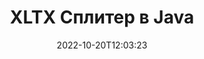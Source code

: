 ---
############################# Static ############################
layout: "auto-gen-merger"
date: 2022-10-20T12:03:23
draft: false
otherformats: pps ppsx ppt pptx rtf tex vdx vsdm vsdx vssm vssx vstm vstx vsx vtx xlam

############################# Head ############################
head_title: "Разделете XLTX на няколко файла в Java"
head_description: "Разделете един файл XLTX на няколко файла въз основа на номера на страници, интервали между страници, четни или нечетни страници, като използвате API за сливане на документи."

############################# Header ############################
title: "XLTX Сплитер в Java"
description: "Разделете XLTX с няколко реда код на Java."
bg_image: "https://cms.admin.containerize.com/templates/aspose/App_Themes/V3/images/bg/header1.png"
bg_overlay: false
button:
    enable: true
    icon: "fas fa-arrow-down"
    label: "Изтеглете безплатна пробна версия"
    link: "https://downloads.groupdocs.com/merger/java"

############################# SubMenu ############################
submenu:
    enable: true

    left:
        img_alt: "GroupDocs.Merger for Java"
        image: "https://cms.admin.containerize.com/templates/groupdocs/images/product-logos/90x90-noborder/groupdocs-merger-java.png"
        product: "GroupDocs.Merger"
        platform: "Java"

    middle:
        button:

            # button loop
            - link: "https://apireference.groupdocs.com/merger/java"
              text: "Справка за API"

            # button loop
            - link: "https://github.com/groupdocs-merger"
              text: "Примери за кодове"

            # button loop
            - link: "https://products.groupdocs.app/merger/family"
              text: "Демонстрации на живо"

            # button loop
            - link: "https://purchase.groupdocs.com/pricing/merger/java"
              text: "Ценообразуване"

    right:
        link_download: "https://downloads.groupdocs.com/merger"
        link_learn: "https://docs.groupdocs.com/merger/java"
        link_buy: "https://purchase.groupdocs.com"

############################# About ############################
about:
    enable: true
    title: "Относно API на GroupDocs.Merger for Java"
    content: |
        Библиотеката [GroupDocs.Merger for Java](/bg/merger/java/) предлага просто решение за безопасно обединяване и разделяне между широк набор от формати на документи, включително PDF, Microsoft Office (Word, Excel, PowerPoint, OneNote), OpenDocument, HTML, изображения и много други в приложенията на Java. Като добавите само няколко реда от кода, изпълнете няколко операции с документи, като преместване, премахване, завъртане, размяна, извличане или промяна на ориентацията на страниците в документите. API за обединяване на документи също поддържа визуализация на страниците на документи като изображение за анализиране на структурата на документа, форматирането и съдържанието на страницата.
        
        GroupDocs.Merger API е правилният избор за корпоративни решения, които се нуждаят от функции за разделяне на файлове. Тези API се поддържат добре от всички основни операционни системи и платформи, включително J2SE 7.0 (1.7), J2SE 8.0 (1.8), Java 10.

############################# Steps ############################
steps:
    enable: true
    title_left: "Разделете XLTX файл по страници в Java"
    content_left: |
        [GroupDocs.Merger for Java](/bg/merger/java/) улеснява разработчиците на Java да разделят един файл XLTX на множество получени файлове чрез прилагане на няколко лесни стъпки.
        
        * Инициализирайте **SplitOptions** с формат на пътя на изходните файлове.
        * Създайте нов екземпляр на **Merger** и подайте пътя на изходния документ като параметър на конструктора.
        * Извикайте **split** и подайте обект **SplitOptions**, за да запазите получените документи.

    title_right: "Системни изисквания"
    content_right: |
        API на GroupDocs.Merger for Java се поддържат на всички основни платформи и операционни системи. Преди да изпълните кода по-долу, моля, уверете се, че имате следните предпоставки, инсталирани на вашата система.

        * Операционни системи: Microsoft Windows, Linux, MacOS
        * Среди за разработка: NetBeans, IntelliJ IDEA, Eclipse
        * Рамки: J2SE 7.0 (1.7), J2SE 8.0 (1.8), Java 10
        * Изтеглете най-новата версия на GroupDocs.Merger for Java от [Maven](https://repository.groupdocs.com/webapp/#/artifacts/browse/tree/General/repo/com/groupdocs/groupdocs-merger)
         
    code: |
     {{% merger/additional-styles %}}
     {{< merger/code-merger title="Как да разделя файл XLTX с примерен код на Java">}}

        ```java    
        // Разделете XLTX файл с помощта на GroupDocs.Merger за Java API
        String filePath = "input.xltx";
        String filePathOut = "output.xltx";
        
        // Инициализирайте класа SplitOptions с формат на пътя на изходните файлове
        SplitOptions splitOptions = new SplitOptions(filePathOut, new int[] { 3, 6, 8 });

        // Инстанциране на сливане с вход XLTX документ
        Merger merger = new Merger(filePath);

        // Извикайте метода на разделяне и предайте обекта SplitOptions, за да запазите получените документи
        merger.split(splitOptions);
        ```
     {{< /merger/code-merger >}}

############################# Demos ############################
demos:
    enable: true
    title: "Демонстрации на живо - Разделете XLTX файл онлайн"
    content: |
       Разделете файла XLTX веднага, като посетите уебсайта [GroupDocs.Merger Live Demos](https://products.groupdocs.app/splitter/xltx).
       Демото на живо има следните предимства.
        
############################# About Formats ############################
about_formats:
    enable: true

############################# More Formats ############################
more_formats:
    enable: true
    title: "Разделен файл на други формати"
    content: |
        Java документи API за сливане и разделяне за файлови формати и изображения. Разделете някои от популярните файлови формати, както е посочено по-долу.

############################# Back to top ###############################
back_to_top:
    enable: true
---
